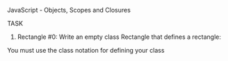JavaScript - Objects, Scopes and Closures

TASK

1. Rectangle #0: Write an empty class Rectangle that defines a rectangle:

You must use the class notation for defining your class
